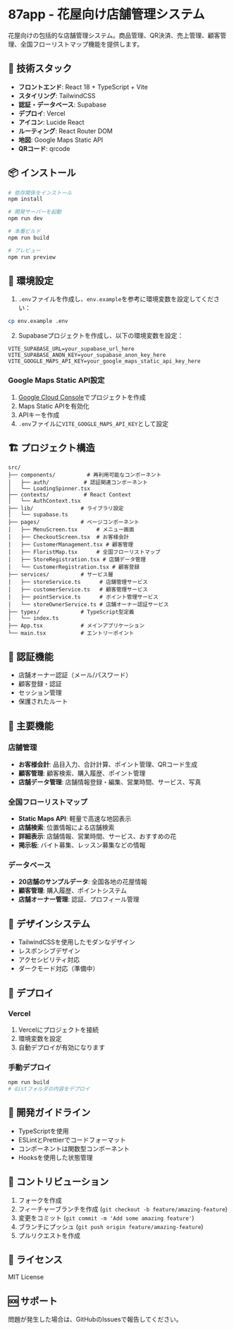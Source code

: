 # 87app - 花屋向け店舗管理システム

花屋向けの包括的な店舗管理システム。商品管理、QR決済、売上管理、顧客管理、全国フローリストマップ機能を提供します。

## 🚀 技術スタック

- **フロントエンド**: React 18 + TypeScript + Vite
- **スタイリング**: TailwindCSS
- **認証・データベース**: Supabase
- **デプロイ**: Vercel
- **アイコン**: Lucide React
- **ルーティング**: React Router DOM
- **地図**: Google Maps Static API
- **QRコード**: qrcode

## 📦 インストール

```bash
# 依存関係をインストール
npm install

# 開発サーバーを起動
npm run dev

# 本番ビルド
npm run build

# プレビュー
npm run preview
```

## 🔧 環境設定

1. `.env`ファイルを作成し、`env.example`を参考に環境変数を設定してください：

```bash
cp env.example .env
```

2. Supabaseプロジェクトを作成し、以下の環境変数を設定：

```env
VITE_SUPABASE_URL=your_supabase_url_here
VITE_SUPABASE_ANON_KEY=your_supabase_anon_key_here
VITE_GOOGLE_MAPS_API_KEY=your_google_maps_static_api_key_here
```

### Google Maps Static API設定

1. [Google Cloud Console](https://console.cloud.google.com/)でプロジェクトを作成
2. Maps Static APIを有効化
3. APIキーを作成
4. `.env`ファイルに`VITE_GOOGLE_MAPS_API_KEY`として設定

## 🏗️ プロジェクト構造

```
src/
├── components/          # 再利用可能なコンポーネント
│   ├── auth/           # 認証関連コンポーネント
│   └── LoadingSpinner.tsx
├── contexts/           # React Context
│   └── AuthContext.tsx
├── lib/               # ライブラリ設定
│   └── supabase.ts
├── pages/             # ページコンポーネント
│   ├── MenuScreen.tsx      # メニュー画面
│   ├── CheckoutScreen.tsx  # お客様会計
│   ├── CustomerManagement.tsx # 顧客管理
│   ├── FloristMap.tsx      # 全国フローリストマップ
│   ├── StoreRegistration.tsx # 店舗データ管理
│   └── CustomerRegistration.tsx # 顧客登録
├── services/          # サービス層
│   ├── storeService.ts      # 店舗管理サービス
│   ├── customerService.ts   # 顧客管理サービス
│   ├── pointService.ts      # ポイント管理サービス
│   └── storeOwnerService.ts # 店舗オーナー認証サービス
├── types/             # TypeScript型定義
│   └── index.ts
├── App.tsx            # メインアプリケーション
└── main.tsx           # エントリーポイント
```

## 🔐 認証機能

- 店舗オーナー認証（メール/パスワード）
- 顧客登録・認証
- セッション管理
- 保護されたルート

## 🌸 主要機能

### 店舗管理
- **お客様会計**: 品目入力、合計計算、ポイント管理、QRコード生成
- **顧客管理**: 顧客検索、購入履歴、ポイント管理
- **店舗データ管理**: 店舗情報登録・編集、営業時間、サービス、写真

### 全国フローリストマップ
- **Static Maps API**: 軽量で高速な地図表示
- **店舗検索**: 位置情報による店舗検索
- **詳細表示**: 店舗情報、営業時間、サービス、おすすめの花
- **掲示板**: バイト募集、レッスン募集などの情報

### データベース
- **20店舗のサンプルデータ**: 全国各地の花屋情報
- **顧客管理**: 購入履歴、ポイントシステム
- **店舗オーナー管理**: 認証、プロフィール管理

## 🎨 デザインシステム

- TailwindCSSを使用したモダンなデザイン
- レスポンシブデザイン
- アクセシビリティ対応
- ダークモード対応（準備中）

## 🚀 デプロイ

### Vercel

1. Vercelにプロジェクトを接続
2. 環境変数を設定
3. 自動デプロイが有効になります

### 手動デプロイ

```bash
npm run build
# distフォルダの内容をデプロイ
```

## 📝 開発ガイドライン

- TypeScriptを使用
- ESLintとPrettierでコードフォーマット
- コンポーネントは関数型コンポーネント
- Hooksを使用した状態管理

## 🤝 コントリビューション

1. フォークを作成
2. フィーチャーブランチを作成 (`git checkout -b feature/amazing-feature`)
3. 変更をコミット (`git commit -m 'Add some amazing feature'`)
4. ブランチにプッシュ (`git push origin feature/amazing-feature`)
5. プルリクエストを作成

## 📄 ライセンス

MIT License

## 🆘 サポート

問題が発生した場合は、GitHubのIssuesで報告してください。
